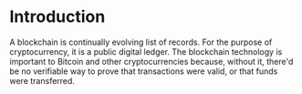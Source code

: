 # Introduction

<p>A blockchain is continually evolving list of records. For the purpose of cryptocurrency, it is a public digital ledger. The blockchain technology is important to Bitcoin and other cryptocurrencies because, without it, there'd be no verifiable way to prove that transactions were valid, or that funds were transferred.</p>